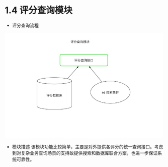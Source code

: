 # 1.4 评分查询模块

* 评分查询流程

![评分查询流程](imags/评分查询.jpg)
* 模块描述
  该模块功能比较简单，主要是对外提供各评分的统一查询接口。考虑到对复杂业务查询场景的支持故提供搜索和数据库联合方案，也进一步保证系统可靠性。